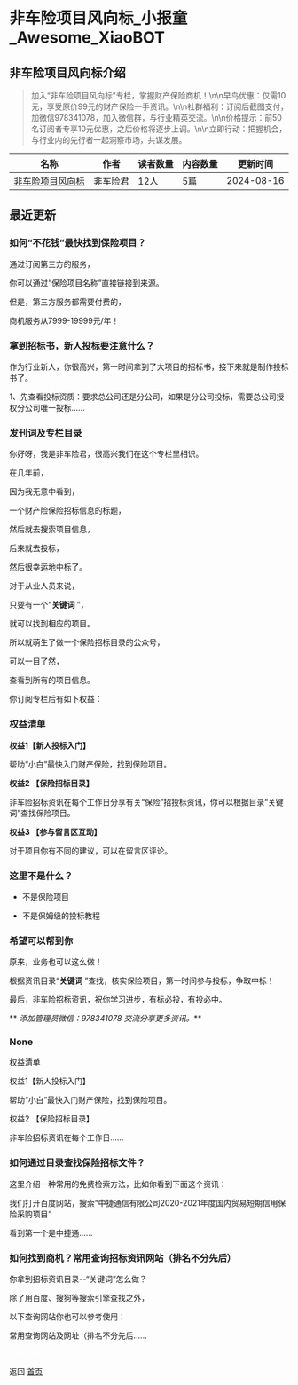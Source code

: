 # 非车险项目风向标_小报童_Awesome_XiaoBOT

## 非车险项目风向标介绍
> 加入“非车险项目风向标”专栏，掌握财产保险商机！\n\n早鸟优惠：仅需10元，享受原价99元的财产保险一手资讯。\n\n社群福利：订阅后截图支付，加微信978341078，加入微信群，与行业精英交流。\n\n价格提示：前50名订阅者专享10元优惠，之后价格将逐步上调。\n\n立即行动：把握机会，与行业内的先行者一起洞察市场，共谋发展。  
  


|名称|作者|读者数量|内容数量|更新时间|
|---|---|---|---|---|
|[非车险项目风向标](https://xiaobot.net/p/Baoxian666?refer=0b133df9-27dc-423b-8101-639049001c13)|非车险君|12人|5篇|2024-08-16|

## 最近更新
### 如何“不花钱”最快找到保险项目？

通过订阅第三方的服务，

你可以通过“保险项目名称”直接链接到来源。

但是，第三方服务都需要付费的，

商机服务从7999-19999元/年！

### 拿到招标书，新人投标要注意什么？

作为行业新人，你很高兴，第一时间拿到了大项目的招标书，接下来就是制作投标书了。

1、先查看投标资质：要求总公司还是分公司，如果是分公司投标，需要总公司授权分公司唯一投标......

### 发刊词及专栏目录

你好呀，我是非车险君，很高兴我们在这个专栏里相识。

在几年前，

因为我无意中看到，

一个财产险保险招标信息的标题，

然后就去搜索项目信息，

后来就去投标，

然后很幸运地中标了。

对于从业人员来说，

只要有一个“**关键词** ”，

就可以找到相应的项目。

所以就萌生了做一个保险招标目录的公众号，

可以一目了然，

查看到所有的项目信息。

你订阅专栏后有如下权益：

### **权益清单**

**权益1【新人投标入门】**

帮助“小白”最快入门财产保险，找到保险项目。

**权益2 【保险招标目录】**

非车险招标资讯在每个工作日分享有关“保险”招投标资讯，你可以根据目录“关键词”查找保险项目。

**权益3 【参与留言区互动】**

对于项目你有不同的建议，可以在留言区评论。

### **这里不是什么？**

  * 不是保险项目

  * 不是保姆级的投标教程

### **希望可以帮到你**

原来，业务也可以这么做！

根据资讯目录“**关键词** ”查找，核实保险项目，第一时间参与投标，争取中标！

最后，非车险招标资讯，祝你学习进步，有标必投，有投必中。

** _添加管理员微信：978341078 交流分享更多资讯。_**

### None

权益清单

权益1【新人投标入门】

帮助“小白”最快入门财产保险，找到保险项目。

权益2 【保险招标目录】

非车险招标资讯在每个工作日......

### 如何通过目录查找保险招标文件？

这里介绍一种常用的免费检索方法，比如你看到下面这个资讯：

我们打开百度网站，搜索“中捷通信有限公司2020-2021年度国内贸易短期信用保险采购项目”

看到第一个是中捷通......

### 如何找到商机？常用查询招标资讯网站（排名不分先后）

你拿到招标资讯目录--“关键词”怎么做？

除了用百度、搜狗等搜索引擎查找之外，

以下查询网站你也可以参考使用：

常用查询网站及网址（排名不分先后......


<a href="https://github.com/Reno9527/awesome-xiaobot" style="color: white; text-decoration: none;">awesome-xiaobot</a>

返回 [首页](../README.md)
